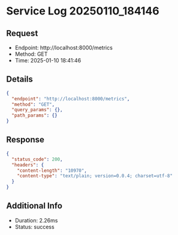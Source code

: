 # Service Log 20250110_184146

## Request
- Endpoint: http://localhost:8000/metrics
- Method: GET
- Time: 2025-01-10 18:41:46

## Details
```json
{
  "endpoint": "http://localhost:8000/metrics",
  "method": "GET",
  "query_params": {},
  "path_params": {}
}
```

## Response
```json
{
  "status_code": 200,
  "headers": {
    "content-length": "10970",
    "content-type": "text/plain; version=0.0.4; charset=utf-8"
  }
}
```

## Additional Info
- Duration: 2.26ms
- Status: success
